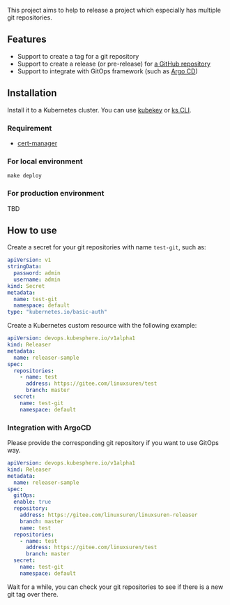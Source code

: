 This project aims to help to release a project which especially has multiple git repositories.

## Features

* Support to create a tag for a git repository
* Support to create a release (or pre-release) for [a GitHub repository](docs/github.md)
* Support to integrate with GitOps framework (such as [Argo CD](https://github.com/argoproj/argo-cd))

## Installation

Install it to a Kubernetes cluster. You can use [kubekey](https://github.com/kubesphere/kubekey) or [ks CLI](https://github.com/kubesphere-sigs/ks).

### Requirement

* [cert-manager](docs/cert-manager.md)

### For local environment

```shell
make deploy
```

### For production environment

TBD

## How to use

Create a secret for your git repositories with name `test-git`, such as:
```yaml
apiVersion: v1
stringData:
  password: admin
  username: admin
kind: Secret
metadata:
  name: test-git
  namespace: default
type: "kubernetes.io/basic-auth"
```

Create a Kubernetes custom resource with the following example:
```yaml
apiVersion: devops.kubesphere.io/v1alpha1
kind: Releaser
metadata:
  name: releaser-sample
spec:
  repositories:
    - name: test
      address: https://gitee.com/linuxsuren/test
      branch: master
  secret:
    name: test-git
    namespace: default
```

### Integration with ArgoCD

Please provide the corresponding git repository if you want to use GitOps way.
```yaml
apiVersion: devops.kubesphere.io/v1alpha1
kind: Releaser
metadata:
  name: releaser-sample
spec:
  gitOps:
  enable: true
  repository:
    address: https://gitee.com/linuxsuren/linuxsuren-releaser
    branch: master
    name: test
  repositories:
    - name: test
      address: https://gitee.com/linuxsuren/test
      branch: master
  secret:
    name: test-git
    namespace: default
```

Wait for a while, you can check your git repositories to see if there is a new git tag over there.
